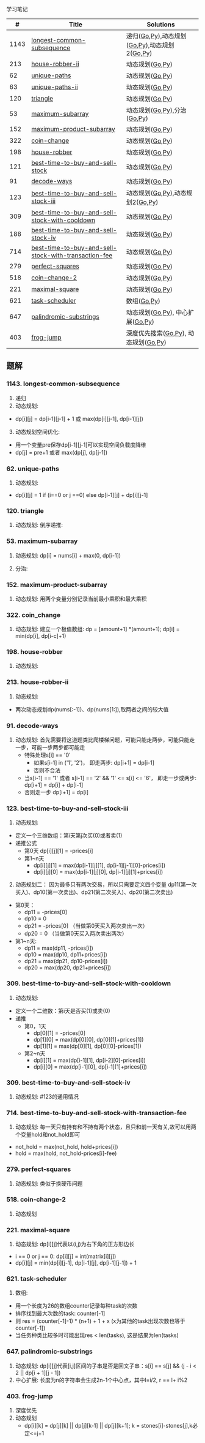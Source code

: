 学习笔记

|#|Title|Solutions|
|---|---|------|
|1143|[longest-common-subsequence](https://leetcode-cn.com/problems/longest-common-subsequence) | 递归([Go](1143/longest_common_subsequence.go),[Py](1143/longest_common_subsequence.py)),动态规划([Go](1143/longest_common_subsequence2.go),[Py](1143/longest_common_subsequence2.py)),动态规划2([Go](1143/longest_common_subsequence3.go),[Py](1143/longest_common_subsequence3.py))|
|213|[house-robber-ii](https://leetcode-cn.com/problems/house-robber-ii) | 动态规划([Go](213/house_robber_ii.go),[Py](213/house_robber_ii.py))|
|62|[unique-paths](https://leetcode-cn.com/problems/unique-paths) | 动态规划([Go](62/unique_paths.go),[Py](62/unique_paths.py))|
|63|[unique-paths-ii](https://leetcode-cn.com/problems/unique-paths-ii) | 动态规划([Go](63/unique_path_ii.go),[Py](63/unique_path_ii.py))|
|120|[triangle](https://leetcode-cn.com/problems/triangle) | 动态规划([Go](120/triangle.go),[Py](120/triangle.py))|
|53|[maximum-subarray](https://leetcode-cn.com/problems/maximum-subarray) | 动态规划([Go](../Week_06/53/maximum_subarray.go),[Py](../Week_06/53/maximum_subarray.py)),分治([Go](../Week_06/53/maximum_subarray2.go),[Py](../Week_06/53/maximum_subarray2.py))|
|152|[maximum-product-subarray](https://leetcode-cn.com/problems/maximum-product-subarray) | 动态规划([Go](../Week_06/152/maximum_product_subarray.go),[Py](../Week_06/152/maximum_product_subarray.py))|
|322|[coin-change](https://leetcode-cn.com/problems/coin-change) | 动态规划([Go](322/coin_change.go),[Py](322/coin_change.py))|
|198|[house-robber](https://leetcode-cn.com/problems/house-robber) | 动态规划([Go](198/house_robber.go),[Py](198/house_robber.py))|
|121|[best-time-to-buy-and-sell-stock](https://leetcode-cn.com/problems/best-time-to-buy-and-sell-stock) | 动态规划([Go](121/best_time_to_buy_and_sell_stock.go),[Py](121/best_time_to_buy_and_sell_stock.py))|
|91|[decode-ways](https://leetcode-cn.com/problems/decode-ways) | 动态规划([Go](91/decode_ways.go),[Py](91/decode_ways.py))|
|123|[best-time-to-buy-and-sell-stock-iii](https://leetcode-cn.com/problems/best-time-to-buy-and-sell-stock-iii) | 动态规划([Go](123/best_time_to_buy_and_sell_stock_iii.go),[Py](123/best_time_to_buy_and_sell_stock_iii.py)),动态规划2([Go](123/best_time_to_buy_and_sell_stock_iii_2.go),[Py](123/best_time_to_buy_and_sell_stock_iii_2.py))|
|309|[best-time-to-buy-and-sell-stock-with-cooldown](https://leetcode-cn.com/problems/best-time-to-buy-and-sell-stock-with-cooldown) | 动态规划([Go](309/best_time_to_buy_and_sell_stock_with_cooldown.go),[Py](309/best_time_to_buy_and_sell_stock_with_cooldown.py))|
|188|[best-time-to-buy-and-sell-stock-iv](https://leetcode-cn.com/problems/best-time-to-buy-and-sell-stock-iv) | 动态规划([Go](188/best_time_to_buy_and_sell_stock_iv_2.go),[Py](188/best_time_to_buy_and_sell_stock_iv_2.py))|
|714|[best-time-to-buy-and-sell-stock-with-transaction-fee](https://leetcode-cn.com/problems/best-time-to-buy-and-sell-stock-with-transaction-fee) | 动态规划([Go](714/best_time_to_buy_and_sell_stock_with_transaction_fee.go),[Py](714/best_time_to_buy_and_sell_stock_with_transaction_fee.py))|
|279|[perfect-squares](https://leetcode-cn.com/problems/perfect-squares) | 动态规划([Go](279/perfect_squares.go),[Py](279/perfect_squares.py))|
|518|[coin-change-2](https://leetcode-cn.com/problems/coin-change-2) | 动态规划([Go](518/coin_change_2.go),[Py](518/coin_change_2.py))|
|221|[maximal-square](https://leetcode-cn.com/problems/maximal-square) | 动态规划([Go](221/maximal_square.go),[Py](221/maximal_square.py))|
|621|[task-scheduler](https://leetcode-cn.com/problems/task-scheduler) | 数组([Go](621/task_scheduler.go),[Py](621/task_scheduler.py))|
|647|[palindromic-substrings](https://leetcode-cn.com/problems/palindromic-substrings) | 动态规划([Go](647/palindromic_substrings.go),[Py](647/palindromic_substrings.py)), 中心扩展([Go](647/palindromic_substrings2.go),[Py](647/palindromic_substrings2.py))|
|403|[frog-jump](https://leetcode-cn.com/problems/frog-jump) | 深度优先搜索([Go](403/frog_jump.go),[Py](403/frog_jump.py)), 动态规划([Go](403/frog_jump2.go),[Py](403/frog_jump2.py))|

## 题解

### 1143. longest-common-subsequence

1. 递归 
2. 动态规划:
  - dp[i][j] = dp[i-1][j-1] + 1 或 max(dp[i][j-1], dp[i-1][j])
3. 动态规划空间优化: 
  - 用一个变量pre保存dp[i-1][j-1]可以实现空间负载度降维
  - dp[j] = pre+1 或者 max(dp[j], dp[j-1])
  
  

### 62. unique-paths

1. 动态规划:
  - dp[i][j] = 1 if (i==0 or j ==0) else dp[i-1][j] + dp[i][j-1]
  
  
### 120. triangle

1. 动态规划: 倒序递推:


### 53. maximum-subarray

1. 动态规划: dp[i] = nums[i] + max(0, dp[i-1])
    
2. 分治:


### 152. maximum-product-subarray

1. 动态规划: 用两个变量分别记录当前最小乘积和最大乘积

### 322. coin_change

1. 动态规划: 建立一个极值数组: dp = [amount+1] *(amount+1); dp[i] = min(dp[i], dp[i-c]+1)


### 198. house-robber

1. 动态规划:

### 213. house-robber-ii

1. 动态规划:
  - 两次动态规划dp(nums[:-1])、dp(nums[1:]),取两者之间的较大值
  
  
### 91. decode-ways
1. 动态规划: 首先需要将这道题类比爬楼梯问题，可能只能走两步，可能只能走一步，可能一步两步都可能走
    - 特殊处理s[i] == '0'
       - 如果s[i-1] in ('1', '2')， 即走两步: dp[i+1] = dp[i-1]
       - 否则不合法
    - 当s[i-1] == '1' 或者 s[i-1] == '2' && '1' <= s[i] <= '6'， 即走一步或两步: dp[i+1] = dp[i] + dp[i-1]
    - 否则走一步 dp[i+1] = dp[i]


### 123. best-time-to-buy-and-sell-stock-iii
1. 动态规划: 
  - 定义一个三维数组：第i天第j次买(0)或者卖(1)
  - 递推公式
    - 第0天 dp[i][j][1] = -prices[i]
    - 第1~n天
      - dp[i][j][1] = max(dp[i-1][j][1], dp[i-1][j-1][0]-prices[i])
      - dp[i][j][0] = max(dp[i-1][j][0], dp[i-1][j][1]+prices[i])
      
2. 动态规划二：
  因为最多只有两次交易，所以只需要定义四个变量 dp11(第一次买入)、dp10(第一次卖出)、dp21(第二次买入)、dp20(第二次卖出)
  - 第0天：
     - dp11 = -prices[0]
     - dp10 = 0
     - dp21 = -prices[0] （当做第0天买入两次卖出一次）
     - dp20 = 0 （当做第0天买入两次卖出两次）
  - 第1~n天:
     - dp11 = max(dp11, -prices[i])
     - dp10 = max(dp10, dp11+prices[i])
     - dp21 = max(dp21, dp10-prices[i])
     - dp20 = max(dp20, dp21+prices[i])
     
     
### 309. best-time-to-buy-and-sell-stock-with-cooldown
1. 动态规划:
  - 定义一个二维数：第i天是否买(1)或卖(0)
  - 递推
    - 第0，1天
      - dp[0][1] = -prices[0]
      - dp[1][0] = max(dp[0][0], dp[0][1]+prices[1])
      - dp[1][1] = max(dp[0][1], dp[0][0]-prices[1])
    - 第2~n天
      - dp[i][1] = max(dp[i-1][1], dp[i-2][0]-prices[i])
      - dp[i][0] = max(dp[i-1][0], dp[i-1][1]+prices[i])

### 309. best-time-to-buy-and-sell-stock-iv
1. 动态规划: #123的通用情况

### 714. best-time-to-buy-and-sell-stock-with-transaction-fee
1. 动态规划: 每一天只有持有和不持有两个状态，且只和前一天有关,故可以用两个变量hold和not_hold即可
  - not_hold = max(not_hold, hold+prices[i])
  - hold = max(hold, not_hold-prices[i]-fee)


### 279. perfect-squares
1. 动态规划: 类似于换硬币问题

### 518. coin-change-2
1. 动态规划

### 221. maximal-square
1. 动态规划: dp[i][j]代表以(i,j)为右下角的正方形边长
  - i == 0 or j == 0: dp[i][j] = int(matrix[i][j])
  - dp[i][j] = min(dp[i][j-1], dp[i-1][j], dp[i-1][j-1]) + 1
  
### 621. task-scheduler
1. 数组: 
  - 用一个长度为26的数组counter记录每种task的次数
  - 排序找到最大次数的task: counter[-1]
  - 则 res = (counter[-1]-1) * (n+1) + 1 + x  (x为其他的task出现次数也等于counter[-1])
  - 当任务种类比较多时可能出现res < len(tasks), 这是结果为len(tasks)


### 647. palindromic-substrings
1. 动态规划: dp[i][j]代表[i,j]区间的子串是否是回文子串：s[i] == s[j] && (j - i < 2 || dp[i + 1][j - 1])
2. 中心扩展: 长度为n的字符串会生成2n-1个中心点，其中l=i/2, r == l+ i%2

### 403. frog-jump
1. 深度优先
2. 动态规划
    - dp[i][k] = dp[j][k] || dp[j][k-1] || dp[j][k+1]; k = stones[i]-stones[j],k必定<=j+1